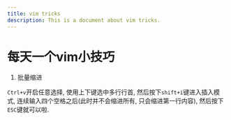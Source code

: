 ```yaml
---
title: vim tricks
description: This is a document about vim tricks.
---
```


# 每天一个vim小技巧

1. 批量缩进

`Ctrl+v`开启任意选择, 使用上下键选中多行行首, 然后按下`shift+i`键进入插入模式, 连续输入四个空格之后(此时并不会缩进所有, 只会缩进第一行内容), 然后按下`ESC`键就可以啦. 